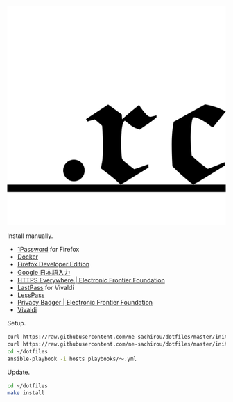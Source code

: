 ![dotfiles](dotfiles.png)

Install manually.

- [1Password](https://1password.com/jp/) for Firefox
- [Docker](https://store.docker.com/search?type=edition&offering=community)
- [Firefox Developer Edition](https://www.mozilla.org/ja/firefox/developer/)
- [Google 日本語入力](https://www.google.co.jp/ime/)
- [HTTPS Everywhere | Electronic Frontier Foundation](https://www.eff.org/https-everywhere)
- [LastPass](https://www.lastpass.com) for Vivaldi
- [LessPass](https://lesspass.com/)
- [Privacy Badger | Electronic Frontier Foundation](https://www.eff.org/privacybadger)
- [Vivaldi](https://vivaldi.com/blog/)

Setup.

```sh
curl https://raw.githubusercontent.com/ne-sachirou/dotfiles/master/init/macos.sh | bash
curl https://raw.githubusercontent.com/ne-sachirou/dotfiles/master/init/ubuntu.sh | bash
cd ~/dotfiles
ansible-playbook -i hosts playbooks/〜.yml
```

Update.

```sh
cd ~/dotfiles
make install
```
